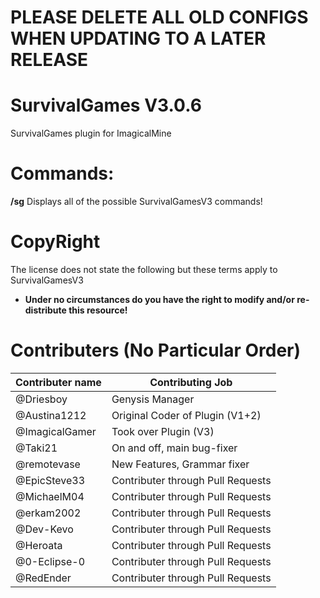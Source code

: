 # **PLEASE DELETE ALL OLD CONFIGS WHEN UPDATING TO A LATER RELEASE** 


# SurvivalGames  V3.0.6
SurvivalGames plugin for ImagicalMine

# Commands:

**/sg** Displays all of the possible SurvivalGamesV3 commands!

# CopyRight
The license does not state the following but these terms apply to SurvivalGamesV3

- **Under no circumstances do you have the right to modify and/or re-distribute this resource!**

# Contributers **(No Particular Order)**
Contributer name | Contributing Job
---------------- | ------------------
@Driesboy | Genysis Manager
@Austina1212 | Original Coder of Plugin (V1+2)
@ImagicalGamer | Took over Plugin (V3)
@Taki21 | On and off, main bug-fixer
@remotevase | New Features, Grammar fixer
@EpicSteve33 | Contributer through Pull Requests
@MichaelM04 | Contributer through Pull Requests
@erkam2002 | Contributer through Pull Requests
@Dev-Kevo | Contributer through Pull Requests
@Heroata | Contributer through Pull Requests
@0-Eclipse-0 | Contributer through Pull Requests
@RedEnder | Contributer through Pull Requests
